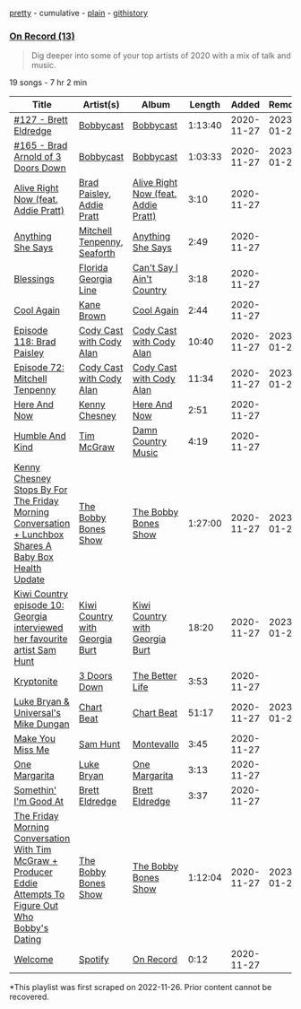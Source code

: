 [pretty](/playlists/pretty/37i9dQZF1EOzWgMvuIQ4pQ.md) - cumulative - [plain](/playlists/plain/37i9dQZF1EOzWgMvuIQ4pQ) - [githistory](https://github.githistory.xyz/mackorone/spotify-playlist-archive/blob/main/playlists/plain/37i9dQZF1EOzWgMvuIQ4pQ)

### [On Record \(13\)](https://open.spotify.com/playlist/37i9dQZF1EOzWgMvuIQ4pQ)

> Dig deeper into some of your top artists of 2020 with a mix of talk and music.

19 songs - 7 hr 2 min

| Title | Artist(s) | Album | Length | Added | Removed |
|---|---|---|---|---|---|
| [\#127 \- Brett Eldredge](https://open.spotify.com/episode/4mRdxRiJqLM5ubtlBCgyWu) | [Bobbycast](https://open.spotify.com/show/7zgK2qWutftJ75ODQy5wuH) | [Bobbycast](https://open.spotify.com/show/7zgK2qWutftJ75ODQy5wuH) | 1:13:40 | 2020-11-27 | 2023-01-20 |
| [\#165 \- Brad Arnold of 3 Doors Down](https://open.spotify.com/episode/4n9SCndlahiaXyvkozO96F) | [Bobbycast](https://open.spotify.com/show/7zgK2qWutftJ75ODQy5wuH) | [Bobbycast](https://open.spotify.com/show/7zgK2qWutftJ75ODQy5wuH) | 1:03:33 | 2020-11-27 | 2023-01-20 |
| [Alive Right Now \(feat\. Addie Pratt\)](https://open.spotify.com/track/4l2cpm7Q6j2LhCEhE6op5z) | [Brad Paisley](https://open.spotify.com/artist/13YmWQJFwgZrd4bf5IjMY4), [Addie Pratt](https://open.spotify.com/artist/01gZvvYgLQEl81T6eqhjoT) | [Alive Right Now \(feat\. Addie Pratt\)](https://open.spotify.com/album/5v6MGxUyjcgt0oTggw6hgD) | 3:10 | 2020-11-27 |  |
| [Anything She Says](https://open.spotify.com/track/6LQxv30jh0lCISHsPYwqoy) | [Mitchell Tenpenny](https://open.spotify.com/artist/1p6CdzJRoicjRcSdWoB9Qc), [Seaforth](https://open.spotify.com/artist/1ryJB2bhfYjjIt8kqy4BoG) | [Anything She Says](https://open.spotify.com/album/0xuuAAiiNHuLd3QUstmwMQ) | 2:49 | 2020-11-27 |  |
| [Blessings](https://open.spotify.com/track/7dnDBbHKyJNFXoeVwO8KBY) | [Florida Georgia Line](https://open.spotify.com/artist/3b8QkneNDz4JHKKKlLgYZg) | [Can't Say I Ain't Country](https://open.spotify.com/album/64nhe9s692yKECAoMcEQ8U) | 3:18 | 2020-11-27 |  |
| [Cool Again](https://open.spotify.com/track/5P3oaNpPDVLRJsL3152SEs) | [Kane Brown](https://open.spotify.com/artist/3oSJ7TBVCWMDMiYjXNiCKE) | [Cool Again](https://open.spotify.com/album/2uqdv3ixmTDSnH1sZFk3y9) | 2:44 | 2020-11-27 |  |
| [Episode 118: Brad Paisley](https://open.spotify.com/episode/1jrY0Pu1hCxNFrvUde6zC7) | [Cody Cast with Cody Alan](https://open.spotify.com/show/34XbZzSVkmyLvI7iTE4fC9) | [Cody Cast with Cody Alan](https://open.spotify.com/show/34XbZzSVkmyLvI7iTE4fC9) | 10:40 | 2020-11-27 | 2023-01-20 |
| [Episode 72: Mitchell Tenpenny](https://open.spotify.com/episode/3KPtVZinRH9sk5MQnOh2hB) | [Cody Cast with Cody Alan](https://open.spotify.com/show/34XbZzSVkmyLvI7iTE4fC9) | [Cody Cast with Cody Alan](https://open.spotify.com/show/34XbZzSVkmyLvI7iTE4fC9) | 11:34 | 2020-11-27 | 2023-01-20 |
| [Here And Now](https://open.spotify.com/track/0NSwXfEWMG7HIRvXioGu03) | [Kenny Chesney](https://open.spotify.com/artist/3grHWM9bx2E9vwJCdlRv9O) | [Here And Now](https://open.spotify.com/album/0CBezlC6aZNKVf2554t53k) | 2:51 | 2020-11-27 |  |
| [Humble And Kind](https://open.spotify.com/track/4Pn0JlCUusD2QHjADuOzuV) | [Tim McGraw](https://open.spotify.com/artist/6roFdX1y5BYSbp60OTJWMd) | [Damn Country Music](https://open.spotify.com/album/4js8lX2b3DBIfixMCPABC4) | 4:19 | 2020-11-27 |  |
| [Kenny Chesney Stops By For The Friday Morning Conversation + Lunchbox Shares A Baby Box Health Update](https://open.spotify.com/episode/5X6aMTBSnNtOdf4ECi7g0w) | [The Bobby Bones Show](https://open.spotify.com/show/2rK4sKQ6xANiTLXhyKdVvp) | [The Bobby Bones Show](https://open.spotify.com/show/2rK4sKQ6xANiTLXhyKdVvp) | 1:27:00 | 2020-11-27 | 2023-01-20 |
| [Kiwi Country episode 10: Georgia interviewed her favourite artist Sam Hunt](https://open.spotify.com/episode/1EtBek0IrN2es9VCrnP5Df) | [Kiwi Country with Georgia Burt](https://open.spotify.com/show/3P4YElmUk0q81OhVnUmdqX) | [Kiwi Country with Georgia Burt](https://open.spotify.com/show/3P4YElmUk0q81OhVnUmdqX) | 18:20 | 2020-11-27 | 2023-01-20 |
| [Kryptonite](https://open.spotify.com/track/6ZOBP3NvffbU4SZcrnt1k6) | [3 Doors Down](https://open.spotify.com/artist/2RTUTCvo6onsAnheUk3aL9) | [The Better Life](https://open.spotify.com/album/5gO2acKSOaJnP0Mcy8IpU6) | 3:53 | 2020-11-27 |  |
| [Luke Bryan & Universal's Mike Dungan](https://open.spotify.com/episode/7gcDYUPO2qNd1Clc5NKu3r) | [Chart Beat](https://open.spotify.com/show/1Y2GW0YmdBYXDck7NHYKIy) | [Chart Beat](https://open.spotify.com/show/1Y2GW0YmdBYXDck7NHYKIy) | 51:17 | 2020-11-27 | 2023-01-20 |
| [Make You Miss Me](https://open.spotify.com/track/0xwPzLmBAYro8BUz7MrtAo) | [Sam Hunt](https://open.spotify.com/artist/2kucQ9jQwuD8jWdtR9Ef38) | [Montevallo](https://open.spotify.com/album/0V7c0hnrLUFJyHNtjiAT2E) | 3:45 | 2020-11-27 |  |
| [One Margarita](https://open.spotify.com/track/6NhS5LwYbJ6xD7BGvlWRJO) | [Luke Bryan](https://open.spotify.com/artist/0BvkDsjIUla7X0k6CSWh1I) | [One Margarita](https://open.spotify.com/album/6BOJ3r1s8u63at3Ou7HaVw) | 3:13 | 2020-11-27 |  |
| [Somethin' I'm Good At](https://open.spotify.com/track/6DRsEO5yuEGBF87qpyMB4d) | [Brett Eldredge](https://open.spotify.com/artist/0qSX3s5pJnAlSsgsCne8Cz) | [Brett Eldredge](https://open.spotify.com/album/1NUKNYLtePSiZnQj0QeZlo) | 3:37 | 2020-11-27 |  |
| [The Friday Morning Conversation With Tim McGraw + Producer Eddie Attempts To Figure Out Who Bobby's Dating](https://open.spotify.com/episode/4TdrkTh2v5rd90c1QB74zx) | [The Bobby Bones Show](https://open.spotify.com/show/2rK4sKQ6xANiTLXhyKdVvp) | [The Bobby Bones Show](https://open.spotify.com/show/2rK4sKQ6xANiTLXhyKdVvp) | 1:12:04 | 2020-11-27 | 2023-01-20 |
| [Welcome](https://open.spotify.com/track/5OyDrpEkADJhlSvnopHuQ8) | [Spotify](https://open.spotify.com/artist/5UUG83KSlqPhrBssrducWV) | [On Record](https://open.spotify.com/album/6Tja0wl37TsdQx2o6Ev5zH) | 0:12 | 2020-11-27 |  |

\*This playlist was first scraped on 2022-11-26. Prior content cannot be recovered.
